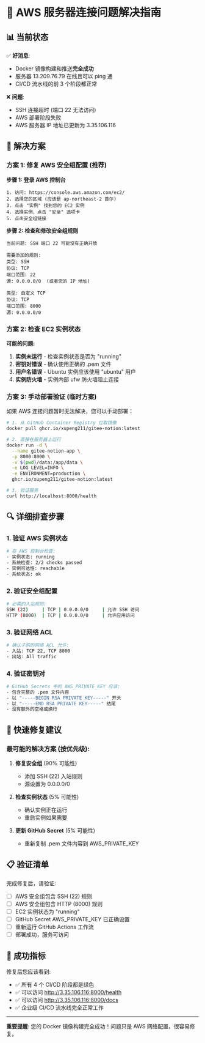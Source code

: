 # 🔧 AWS 服务器连接问题解决指南

## 📊 当前状态

✅ **好消息**:
- Docker 镜像构建和推送**完全成功**
- 服务器 13.209.76.79 在线且可以 ping 通
- CI/CD 流水线的前 3 个阶段都正常

❌ **问题**:
- SSH 连接超时 (端口 22 无法访问)
- AWS 部署阶段失败
- AWS 服务器 IP 地址已更新为 3.35.106.116

## 🎯 解决方案

### 方案 1: 修复 AWS 安全组配置 (推荐)

**步骤 1: 登录 AWS 控制台**
```
1. 访问: https://console.aws.amazon.com/ec2/
2. 选择您的区域 (应该是 ap-northeast-2 首尔)
3. 点击 "实例" 找到您的 EC2 实例
4. 选择实例，点击 "安全" 选项卡
5. 点击安全组链接
```

**步骤 2: 检查和修改安全组规则**
```
当前问题: SSH 端口 22 可能没有正确开放

需要添加的规则:
类型: SSH
协议: TCP
端口范围: 22
源: 0.0.0.0/0  (或者您的 IP 地址)

类型: 自定义 TCP
协议: TCP
端口范围: 8000
源: 0.0.0.0/0
```

### 方案 2: 检查 EC2 实例状态

**可能的问题:**
1. **实例未运行** - 检查实例状态是否为 "running"
2. **密钥对错误** - 确认使用正确的 .pem 文件
3. **用户名错误** - Ubuntu 实例应该使用 "ubuntu" 用户
4. **实例防火墙** - 实例内部 ufw 防火墙阻止连接

### 方案 3: 手动部署验证 (临时方案)

如果 AWS 连接问题暂时无法解决，您可以手动部署：

```bash
# 1. 从 GitHub Container Registry 拉取镜像
docker pull ghcr.io/xupeng211/gitee-notion:latest

# 2. 直接在服务器上运行
docker run -d \
  --name gitee-notion-app \
  -p 8000:8000 \
  -v $(pwd)/data:/app/data \
  -e LOG_LEVEL=INFO \
  -e ENVIRONMENT=production \
  ghcr.io/xupeng211/gitee-notion:latest

# 3. 验证服务
curl http://localhost:8000/health
```

## 🔍 详细排查步骤

### 1. 验证 AWS 实例状态
```bash
# 在 AWS 控制台检查:
- 实例状态: running
- 系统检查: 2/2 checks passed
- 实例可达性: reachable
- 系统状态: ok
```

### 2. 验证安全组配置
```bash
# 必需的入站规则:
SSH (22)     | TCP | 0.0.0.0/0     | 允许 SSH 访问
HTTP (8000)  | TCP | 0.0.0.0/0     | 允许应用访问
```

### 3. 验证网络 ACL
```bash
# 确认子网的网络 ACL 允许:
- 入站: TCP 22, TCP 8000
- 出站: All traffic
```

### 4. 验证密钥对
```bash
# GitHub Secrets 中的 AWS_PRIVATE_KEY 应该:
- 包含完整的 .pem 文件内容
- 以 "-----BEGIN RSA PRIVATE KEY-----" 开头
- 以 "-----END RSA PRIVATE KEY-----" 结尾
- 没有额外的空格或换行
```

## 🚀 快速修复建议

### 最可能的解决方案 (按优先级):

1. **修复安全组** (90% 可能性)
   - 添加 SSH (22) 入站规则
   - 源设置为 0.0.0.0/0

2. **检查实例状态** (5% 可能性)
   - 确认实例正在运行
   - 重启实例如果需要

3. **更新 GitHub Secret** (5% 可能性)
   - 重新复制 .pem 文件内容到 AWS_PRIVATE_KEY

## 📋 验证清单

完成修复后，请验证:
- [ ] AWS 安全组包含 SSH (22) 规则
- [ ] AWS 安全组包含 HTTP (8000) 规则
- [ ] EC2 实例状态为 "running"
- [ ] GitHub Secret AWS_PRIVATE_KEY 已正确设置
- [ ] 重新运行 GitHub Actions 工作流
- [ ] 部署成功，服务可访问

## 🎉 成功指标

修复后您应该看到:
- ✅ 所有 4 个 CI/CD 阶段都是绿色
- ✅ 可以访问 http://3.35.106.116:8000/health
- ✅ 可以访问 http://3.35.106.116:8000/docs
- ✅ 企业级 CI/CD 流水线完全正常工作

---

**重要提醒**: 您的 Docker 镜像构建完全成功！问题只是 AWS 网络配置，很容易修复。

